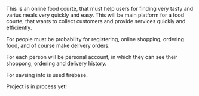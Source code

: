 This is an online food courte, that must help users for finding very tasty and varius meals very quickly and easy.
This will be main platform for a food courte, that wants to collect customers and provide services quickly and efficiently․

For people must be probability for registering, online shopping, ordering food, and of course make delivery orders.

For each person will be personal account, in which they can see their shoppong, ordering and delivery history.

For saveing info is used firebase.

Project is in process yet!
